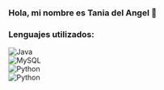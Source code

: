 ### Hola, mi nombre es Tania del Angel 👋

<!--
**taniadah/taniadah** is a ✨ _special_ ✨ repository because its `README.md` (this file) appears on your GitHub profile.

Here are some ideas to get you started:

- 🔭 I’m currently working on ...
- 🌱 I’m currently learning ...
- 👯 I’m looking to collaborate on ...
- 🤔 I’m looking for help with ...
- 💬 Ask me about ...
- 📫 How to reach me: ...
- 😄 Pronouns: ...
- ⚡ Fun fact: ...
-->
### Lenguajes utilizados: 
![Java](https://img.shields.io/badge/Java-red?style=for-the-badge&logo=appveyor&logoColor=violet&labelColor=101010)<br>
![MySQL](https://img.shields.io/badge/MySQL-orange?style=for-the-badge&logo=mysql&logoColor=blue&labelColor=101010)<br>
![Python](https://img.shields.io/badge/Python-blue?style=for-the-badge&logo=python&logoColor=blue&labelColor=101010)<br>
![Python](https://img.shields.io/badge/Python-blue?style=for-the-badge&logo=python&logoColor=blue&labelColor=101010)<br>
 

